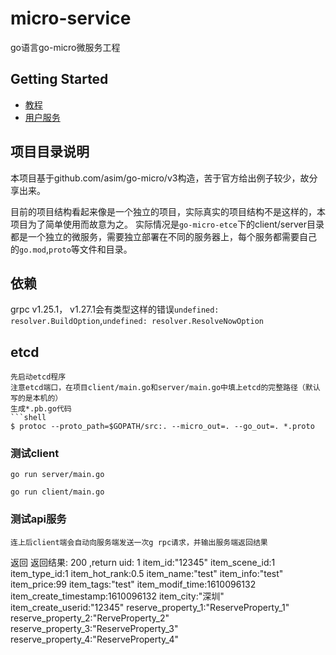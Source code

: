 # micro-service
go语言go-micro微服务工程

## Getting Started

- [教程](https://micro.mu/docs/helloworld.html)
- [用户服务](https://github.com/micro-in-cn/tutorials/tree/master/microservice-in-micro/part1)


## 项目目录说明
本项目基于github.com/asim/go-micro/v3构造，苦于官方给出例子较少，故分享出来。

目前的项目结构看起来像是一个独立的项目，实际真实的项目结构不是这样的，本项目为了简单使用而故意为之。
实际情况是`go-micro-etce`下的client/server目录都是一个独立的微服务，需要独立部署在不同的服务器上，每个服务都需要自己
的`go.mod`,`proto`等文件和目录。

## 依赖

grpc v1.25.1，
v1.27.1会有类型这样的错误`undefined: resolver.BuildOption`,`undefined: resolver.ResolveNowOption`

## etcd
```etcd
先启动etcd程序
注意etcd端口，在项目client/main.go和server/main.go中填上etcd的完整路径（默认写的是本机的）
生成*.pb.go代码
```shell
$ protoc --proto_path=$GOPATH/src:. --micro_out=. --go_out=. *.proto
```
### 测试client
```shell
go run server/main.go
```
```shell
go run client/main.go
```

### 测试api服务
```shell
连上后client端会自动向服务端发送一次g rpc请求，并输出服务端返回结果
```
返回返回结果: 200 ,return uid: 1
item_id:"12345"  item_scene_id:1  item_type_id:1  item_hot_rank:0.5  item_name:"test"  item_info:"test"  item_price:99  item_tags:"test"  item_modif_time:1610096132  item_create_timestamp:1610096132  item_city:"深圳"  item_create_userid:"12345"  reserve_property_1:"ReserveProperty_1"  reserve_property_2:"RerveProperty_2"  reserve_property_3:"ReserveProperty_3"  reserve_property_4:"ReserveProperty_4"
